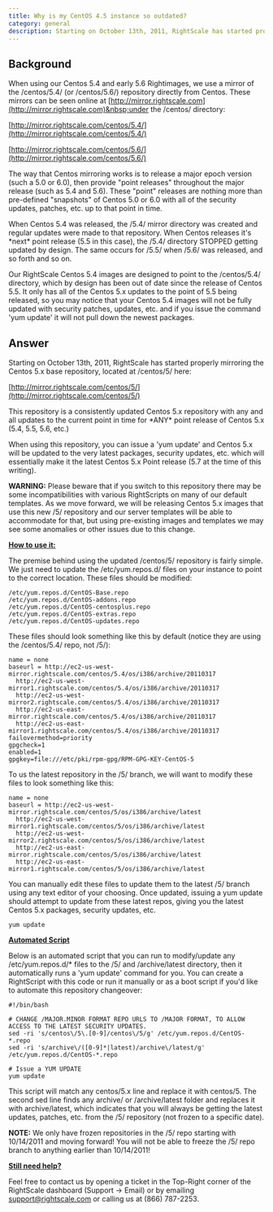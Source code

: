 ```yaml
---
title: Why is my CentOS 4.5 instance so outdated?
category: general
description: Starting on October 13th, 2011, RightScale has started properly mirroring the Centos 5.x base repository, located at /centos/5/.
---
```


## Background

When using our Centos 5.4 and early 5.6 Rightimages, we use a mirror of the /centos/5.4/ (or /centos/5.6/) repository directly from Centos. These mirrors can be seen online at [http://mirror.rightscale.com](http://mirror.rightscale.com)&nbsp;under the /centos/ directory:

[http://mirror.rightscale.com/centos/5.4/](http://mirror.rightscale.com/centos/5.4/)

[http://mirror.rightscale.com/centos/5.6/](http://mirror.rightscale.com/centos/5.6/)

The way that Centos mirroring works is to release a major epoch version (such a 5.0 or 6.0), then provide "point releases" throughout the major release (such as 5.4 and 5.6). These "point" releases are nothing more than pre-defined "snapshots" of Centos 5.0 or 6.0 with all of the security updates, patches, etc. up to that point in time.

When Centos 5.4 was released, the /5.4/ mirror directory was created and regular updates were made to that repository. When Centos releases it's \*next\* point release (5.5 in this case), the /5.4/ directory STOPPED getting updated by design. The same occurs for /5.5/ when /5.6/ was released, and so forth and so on.

Our RightScale Centos 5.4 images are designed to point to the /centos/5.4/ directory, which by design has been out of date since the release of Centos 5.5. It only has all of the Centos 5.x updates to the point of 5.5 being released, so you may notice that your Centos 5.4 images will not be fully updated with security patches, updates, etc. and if you issue the command 'yum update' it will not pull down the newest packages.

## Answer

Starting on October 13th, 2011, RightScale has started properly mirroring the Centos 5.x base repository, located at /centos/5/ here:

[http://mirror.rightscale.com/centos/5/](http://mirror.rightscale.com/centos/5/)

This repository is a consistently updated Centos 5.x repository with any and all updates to the current point in time for \*ANY\* point release of Centos 5.x (5.4, 5.5, 5.6, etc.)

When using this repository, you can issue a 'yum update' and Centos 5.x will be updated to the very latest packages, security updates, etc. which will essentially make it the latest Centos 5.x Point release (5.7 at the time of this writing).

**WARNING:** Please beware that if you switch to this repository there may be some incompatibilities with various RightScripts on many of our default templates. As we move forward, we will be releasing Centos 5.x images that use this new /5/ repository and our server templates will be able to accommodate for that, but using pre-existing images and templates we may see some anomalies or other issues due to this change.

**<u>How to use it:</u>**

The premise behind using the updated /centos/5/ repository is fairly simple. We just need to update the /etc/yum.repos.d/ files on your instance to point to the correct location. These files should be modified:

~~~
/etc/yum.repos.d/CentOS-Base.repo
/etc/yum.repos.d/CentOS-addons.repo
/etc/yum.repos.d/CentOS-centosplus.repo
/etc/yum.repos.d/CentOS-extras.repo
/etc/yum.repos.d/CentOS-updates.repo
~~~

These files should look something like this by default (notice they are using the /centos/5.4/ repo, not /5/):

~~~
name = none
baseurl = http://ec2-us-west-mirror.rightscale.com/centos/5.4/os/i386/archive/20110317
  http://ec2-us-west-mirror1.rightscale.com/centos/5.4/os/i386/archive/20110317
  http://ec2-us-west-mirror2.rightscale.com/centos/5.4/os/i386/archive/20110317
  http://ec2-us-east-mirror.rightscale.com/centos/5.4/os/i386/archive/20110317
  http://ec2-us-east-mirror1.rightscale.com/centos/5.4/os/i386/archive/20110317
failovermethod=priority
gpgcheck=1
enabled=1
gpgkey=file:///etc/pki/rpm-gpg/RPM-GPG-KEY-CentOS-5
~~~

To us the latest repository in the /5/ branch, we will want to modify these files to look something like this:

~~~
name = none
baseurl = http://ec2-us-west-mirror.rightscale.com/centos/5/os/i386/archive/latest
  http://ec2-us-west-mirror1.rightscale.com/centos/5/os/i386/archive/latest
  http://ec2-us-west-mirror2.rightscale.com/centos/5/os/i386/archive/latest
  http://ec2-us-east-mirror.rightscale.com/centos/5/os/i386/archive/latest
  http://ec2-us-east-mirror1.rightscale.com/centos/5/os/i386/archive/latest
~~~

You can manually edit these files to update them to the latest /5/ branch using any text editor of your choosing. Once updated, issuing a yum update should attempt to update from these latest repos, giving you the latest Centos 5.x packages, security updates, etc.

~~~
yum update
~~~

<u><strong>Automated Script</strong></u>

Below is an automated script that you can run to modify/update any /etc/yum.repos.d/\* files to the /5/ and /archive/latest directory, then it automatically runs a 'yum update' command for you. You can create a RightScript with this code or run it manually or as a boot script if you'd like to automate this repository changeover:

~~~
#!/bin/bash

# CHANGE /MAJOR.MINOR FORMAT REPO URLS TO /MAJOR FORMAT, TO ALLOW ACCESS TO THE LATEST SECURITY UPDATES.
sed -ri 's/centos\/5\.[0-9]/centos\/5/g' /etc/yum.repos.d/CentOS-*.repo
sed -ri 's/archive\/([0-9]*|latest)/archive\/latest/g' /etc/yum.repos.d/CentOS-*.repo

# Issue a YUM UPDATE
yum update
~~~

This script will match any centos/5.x line and replace it with centos/5. The second sed line finds any archive/<date> or /archive/latest folder and replaces it with archive/latest, which indicates that you will always be getting the latest updates, patches, etc. from the /5/ repository (not frozen to a specific date).

**NOTE:** We only have frozen repositories in the /5/ repo starting with 10/14/2011 and moving forward! You will not be able to freeze the /5/ repo branch to anything earlier than 10/14/2011!

<u><strong>Still need help?</strong></u>

Feel free to contact us by opening a ticket in the Top-Right corner of the RightScale dashboard (Support -> Email) or by emailing [support@rightscale.com](mailto:support@rightscale.com "support@rightscale.com") or calling us at (866) 787-2253.

